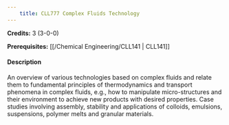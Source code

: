 ```yaml
---
    title: CLL777 Complex Fluids Technology
---
```

**Credits:** 3 (3-0-0)



**Prerequisites:** [[/Chemical Engineering/CLL141 | CLL141]]

#### Description 
An overview of various technologies based on complex fluids and relate them to fundamental principles of thermodynamics and transport phenomena in complex fluids, e.g., how to manipulate micro-structures and their environment to achieve new products with desired properties. Case studies involving assembly, stability and applications of colloids, emulsions, suspensions, polymer melts and granular materials.